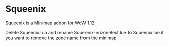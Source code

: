 # Squeenix
Squeenix is a Minimap addon for WoW 1.12

Delete Squeenix.lua and rename Squeenix-nozonetext.lue to Squeenix.lue if you want to remove the zone name from the minimap
